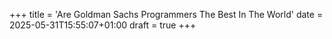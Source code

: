 +++
title = 'Are Goldman Sachs Programmers The Best In The World'
date = 2025-05-31T15:55:07+01:00
draft = true
+++
